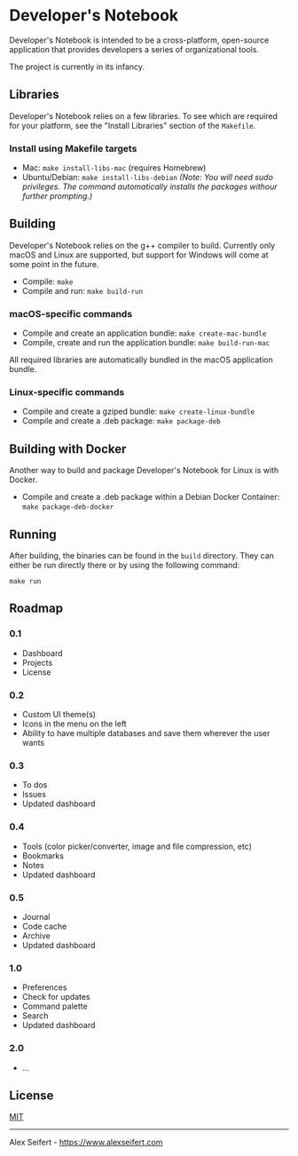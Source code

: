 # Developer's Notebook

Developer's Notebook is intended to be a cross-platform, open-source application that provides developers a series of organizational tools.

The project is currently in its infancy.


## Libraries

Developer's Notebook relies on a few libraries. To see which are required for your platform, see the "Install Libraries" section of the `Makefile`.

### Install using Makefile targets

- Mac: `make install-libs-mac` (requires Homebrew)
- Ubuntu/Debian: `make install-libs-debian` *(Note: You will need sudo privileges. The command automatically installs the packages withour further prompting.)*


## Building

Developer's Notebook relies on the g++ compiler to build. Currently only macOS and Linux are supported, but support for Windows will come at some point in the future.

- Compile: `make`
- Compile and run: `make build-run`

### macOS-specific commands

- Compile and create an application bundle: `make create-mac-bundle`
- Compile, create and run the application bundle: `make build-run-mac`

All required libraries are automatically bundled in the macOS application bundle.

### Linux-specific commands

- Compile and create a gziped bundle: `make create-linux-bundle`
- Compile and create a .deb package: `make package-deb`

## Building with Docker

Another way to build and package Developer's Notebook for Linux is with Docker.

- Compile and create a .deb package within a Debian Docker Container: `make package-deb-docker`


## Running

After building, the binaries can be found in the `build` directory. They can either be run directly there or by using the following command:

    make run


## Roadmap

### 0.1

- Dashboard
- Projects
- License


### 0.2

- Custom UI theme(s)
- Icons in the menu on the left
- Ability to have multiple databases and save them wherever the user wants


### 0.3

- To dos
- Issues
- Updated dashboard


### 0.4

- Tools (color picker/converter, image and file compression, etc)
- Bookmarks
- Notes
- Updated dashboard


### 0.5

- Journal
- Code cache
- Archive
- Updated dashboard


### 1.0

- Preferences
- Check for updates
- Command palette
- Search
- Updated dashboard


### 2.0

- ...

## License

[MIT](https://github.com/eiskalteschatten/developersnotebook/blob/master/LICENSE)

---

Alex Seifert - https://www.alexseifert.com

